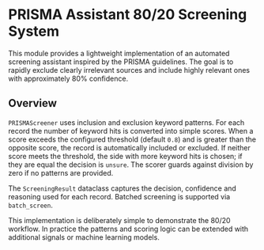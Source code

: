 # PRISMA Assistant 80/20 Screening System

This module provides a lightweight implementation of an automated screening
assistant inspired by the PRISMA guidelines. The goal is to rapidly exclude
clearly irrelevant sources and include highly relevant ones with approximately
80% confidence.

## Overview

`PRISMAScreener` uses inclusion and exclusion keyword patterns. For each record
the number of keyword hits is converted into simple scores. When a score
exceeds the configured threshold (default `0.8`) and is greater than the
opposite score, the record is automatically included or excluded. If neither
score meets the threshold, the side with more keyword hits is chosen; if they
are equal the decision is `unsure`.
The scorer guards against division by zero if no patterns are provided.

The `ScreeningResult` dataclass captures the decision, confidence and reasoning
used for each record. Batched screening is supported via `batch_screen`.

This implementation is deliberately simple to demonstrate the 80/20 workflow. In
practice the patterns and scoring logic can be extended with additional signals
or machine learning models.
